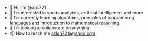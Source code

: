 - 👋 Hi, I’m @apc721
- 👀 I’m interested in sports analytics, artificial intelligence, and more
- 🌱 I’m currently learning algorithms, principles of programming languages and introduction to mathematical reasoning
- 💞️ I’m looking to collaborate on anything
- 📫 How to reach me aidan721@yahoo.com

<!---
apc721/apc721 is a ✨ special ✨ repository because its `README.md` (this file) appears on your GitHub profile.
You can click the Preview link to take a look at your changes.
--->
